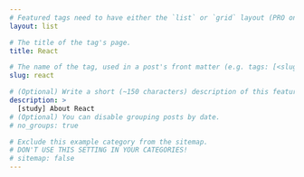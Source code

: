 ```yaml
---
# Featured tags need to have either the `list` or `grid` layout (PRO only).
layout: list

# The title of the tag's page.
title: React

# The name of the tag, used in a post's front matter (e.g. tags: [<slug>]).
slug: react

# (Optional) Write a short (~150 characters) description of this featured tag.
description: >
  [study] About React
# (Optional) You can disable grouping posts by date.
# no_groups: true

# Exclude this example category from the sitemap.
# DON'T USE THIS SETTING IN YOUR CATEGORIES!
# sitemap: false
---
```

